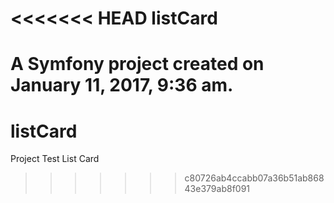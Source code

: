 <<<<<<< HEAD
listCard
========

A Symfony project created on January 11, 2017, 9:36 am.
=======
# listCard
Project Test List Card
>>>>>>> c80726ab4ccabb07a36b51ab86843e379ab8f091
